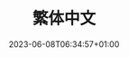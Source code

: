 ---
weight: 200
title: "繁体中文"
description: "繁体中文"
icon: "edit"
date: "2023-06-08T06:34:57+01:00"
lastmod: "2023-06-08T06:34:57+01:00"
draft: false
---